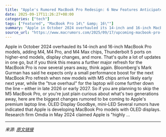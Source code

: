 ```yaml
---
title: "Apple's Rumored MacBook Pro Redesign: 6 New Features Anticipated"
date: 2025-09-17T11:26:27+08:00
categories: ["tech"]
tags: ["Featured", "MacBook Pro 14\" &amp; 16\""]
summary: "Apple in October 2024 overhauled its 14-inch and 16-inch MacBook Pro models, adding M4, M4 Pro, and M4 Max chips, Thunderbolt 5 ports on higher-end models, display changes, and more. That's quite a lo"
source_url: "https://www.macrumors.com/2025/09/17/upcoming-macbook-pro-redesign-6-new-features/"
---
```


Apple in October 2024 overhauled its 14-inch and 16-inch MacBook Pro models, adding M4, M4 Pro, and M4 Max chips, Thunderbolt 5 ports on higher-end models, display changes, and more. That's quite a lot of updates in one go, but if you think this means a further major refresh for the ‌MacBook Pro‌ is now several years away, think again. Bloomberg's Mark Gurman has said he expects only a small performance boost for the next ‌MacBook Pro‌ refresh when new models with M5 chips arrive likely early next year, while the "true overhaul" for the laptop will come further down the line – either in late 2026 or early 2027. So if you are planning to skip the M5 ‌MacBook Pro‌, or you're just plain curious about what's two generations away, here are the biggest changes rumored to be coming to Apple's premium laptop line. OLED Display Goodbye, mini-LED Several rumors have indicated that Apple is developing MacBook Pro models with OLED displays. Research firm Omdia in May 2024 claimed Apple is "highly ...

---

*来源: [原文链接](https://www.macrumors.com/2025/09/17/upcoming-macbook-pro-redesign-6-new-features/)*
